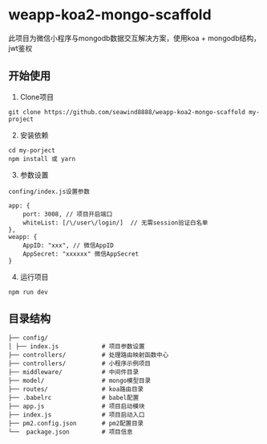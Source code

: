 # weapp-koa2-mongo-scaffold
此项目为微信小程序与mongodb数据交互解决方案，使用koa + mongodb结构，jwt鉴权

## 开始使用

1. Clone项目
```
git clone https://github.com/seawind8888/weapp-koa2-mongo-scaffold my-project
```

2. 安装依赖
```
cd my-porject
npm install 或 yarn
```


3. 参数设置
```
confing/index.js设置参数

app: {
    port: 3008, // 项目开启端口
    whiteList: [/\/user\/login/]  // 无需session验证白名单
},
weapp: {
    AppID: "xxx", // 微信AppID
    AppSecret: "xxxxxx" 微信AppSecret
}
```

4. 运行项目

```
npm run dev
```

## 目录结构
```
├── config/ 
│ ├── index.js            # 项目参数设置
├── controllers/          # 处理路由映射函数中心
├── controllers/          # 小程序示例项目
├── middleware/           # 中间件目录
├── model/                # mongo模型目录
├── routes/               # koa路由目录
├── .babelrc              # babel配置
├── app.js                # 项目启动模块
├── index.js              # 项目启动入口
├── pm2.config.json       # pm2配置目录
└──  package.json         # 项目信息
```
